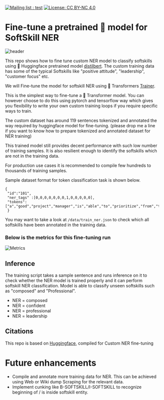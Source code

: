  [![Mailing list : test](http://img.shields.io/badge/Email-gray.svg?style=for-the-badge&logo=gmail)](mailto:ashutosh.dongare@gmail.com) [![License: CC BY-NC 4.0](https://img.shields.io/badge/License-GNU%20AGPL%203.0-lightgrey.svg?style=for-the-badge)](https://github.com/AshutoshDongare/convo/blob/main/LICENSE)


# Fine-tune a pretrained 🤗 model for SoftSkill NER

![header](https://user-images.githubusercontent.com/18417621/164710324-54f54dbc-797b-4419-823e-3706d60a011f.png)

This repo shows how to fine tune custom NER model to classify softskills using 🤗 Huggingface pretrained model [distilbert](thttps://huggingface.co/distilbert-base-uncased). The custom training data has some of the typical Softskills like  "positive attitude", "leadership", "customer focus" etc.

We will Fine-tune the model for softskill NER using 🤗 Transformers [Trainer](https://huggingface.co/docs/transformers/main/en/main_classes/trainer#transformers.Trainer). 

This is the simplest way to fine-tune a 🤗 Transformer model. You can however choose to do this using pytorch and tensorflow way which gives you flexibility to write your own custom training loops if you require specific ways to train.

The custom dataset has around 119 sentences tokenized and annotated the way required by huggingface model for fine-tuning. 
(please drop me a line if you want to know how to prepare tokenized and annotated dataset for NER training)

This trained model still provides decent performance with such low number of training samples. It is also resilient enough to identify the softskills which are not in the training data. 

For production use cases it is recommended to compile few hundreds to thousands of training samples.

Sample dataset format for token classification task is shown below.

```
{
 "id":"101", 
 "ner_tags" :[0,0,0,0,0,0,0,1,0,0,0,0,0], 
 "tokens":["a","good","project","manager","is","able","to","prioritize","from","the","list","of","tasks"]
 }
 ```
You may want to take a look at ```/data/train_ner.json``` to check which all softskills have been annotated in the training data.

### Below is the metrics for this fine-tuning run
![Metrics](https://user-images.githubusercontent.com/18417621/164762441-2c3103c3-7dfd-4386-add5-b0315ba336d2.png)


## Inference
The training script takes a sample sentence and runs inference on it to check whether the NER model is trained properly and it can perform softskill NER classification. Model is able to classify unseen softskills such as "composed" and "Professional". 

- NER =  composed
- NER =  confident
- NER =  professional
- NER =  leadership

## Citations

This repo is based on [Huggingface](https://huggingface.co/), compiled for Custom NER fine-tuning


# Future enhancements
- Compile and annotate more training data for NER. This can be achieved using Web or Wiki dump Scraping for the relevant data. 
- Implement cunking like B-SOFTSKILL/I-SOFTSKILL to recognize beginning of / is inside softskill entity.
 

